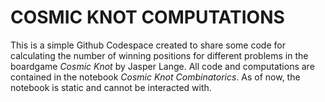 # COSMIC KNOT COMPUTATIONS
This is a simple Github Codespace created to share some code for calculating the number of winning positions for different problems in the boardgame *Cosmic Knot* by Jasper Lange. All code and computations are contained in the notebook *Cosmic Knot Combinatorics*. As of now, the notebook is static and cannot be interacted with. 
